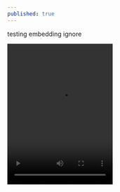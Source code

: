 ```yaml
---
published: true
---
```

testing embedding ignore

<video width="240" height="320" autoplay loop>
  <source src="https://thumbs.gfycat.com/WarmRightAnglerfish-mobile.mp4" type="video/mp4" />
  Your browser does not support the video tag.
</video>
